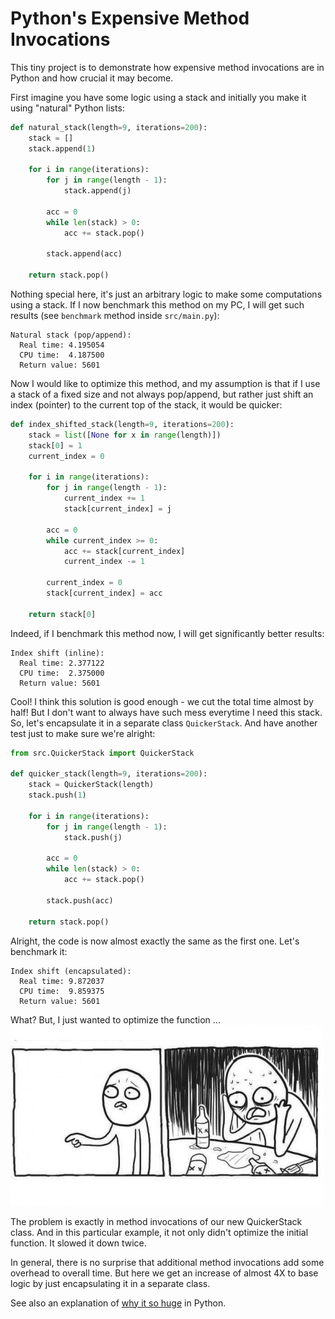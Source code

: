Python's Expensive Method Invocations
==========

This tiny project is to demonstrate how expensive method invocations are
in Python and how crucial it may become.

First imagine you have some logic using a stack and initially you make it using "natural" Python lists:

```python
def natural_stack(length=9, iterations=200):
    stack = []
    stack.append(1)

    for i in range(iterations):
        for j in range(length - 1):
            stack.append(j)

        acc = 0
        while len(stack) > 0:
            acc += stack.pop()

        stack.append(acc)

    return stack.pop()
```

Nothing special here, it's just an arbitrary logic to make some computations using a stack. 
If I now benchmark this method on my PC, I will get such results (see `benchmark` method inside `src/main.py`):

```
Natural stack (pop/append):
  Real time: 4.195054
  CPU time:  4.187500
  Return value: 5601
```

Now I would like to optimize this method, and my assumption is that if I use a stack of a fixed size and not always pop/append,
but rather just shift an index (pointer) to the current top of the stack, it would be quicker:

```python
def index_shifted_stack(length=9, iterations=200):
    stack = list([None for x in range(length)])
    stack[0] = 1
    current_index = 0

    for i in range(iterations):
        for j in range(length - 1):
            current_index += 1
            stack[current_index] = j

        acc = 0
        while current_index >= 0:
            acc += stack[current_index]
            current_index -= 1

        current_index = 0
        stack[current_index] = acc

    return stack[0]
```

Indeed, if I benchmark this method now, I will get significantly better results:

```
Index shift (inline):
  Real time: 2.377122
  CPU time:  2.375000
  Return value: 5601
```

Cool! I think this solution is good enough - we cut the total time almost by half! But I don't want to always have such
mess everytime I need this stack. So, let's encapsulate it in a separate class `QuickerStack`.
And have another test just to make sure we're alright:

```python
from src.QuickerStack import QuickerStack

def quicker_stack(length=9, iterations=200):
    stack = QuickerStack(length)
    stack.push(1)

    for i in range(iterations):
        for j in range(length - 1):
            stack.push(j)

        acc = 0
        while len(stack) > 0:
            acc += stack.pop()

        stack.push(acc)

    return stack.pop()
```

Alright, the code is now almost exactly the same as the first one. Let's benchmark it:

```
Index shift (encapsulated):
  Real time: 9.872037
  CPU time:  9.859375
  Return value: 5601
```

What? But, I just wanted to optimize the function ...
![](media/bummer.jpg)

The problem is exactly in method invocations of our new QuickerStack class. And in this particular
example, it not only didn't optimize the initial function. It slowed it down twice.

In general, there is no surprise that additional method invocations add some overhead to overall time.
But here we get an increase of almost 4X to base logic by just encapsulating it in a separate class.

See also an explanation of [why it so huge](https://stackoverflow.com/a/54524575/2054918) in Python.
